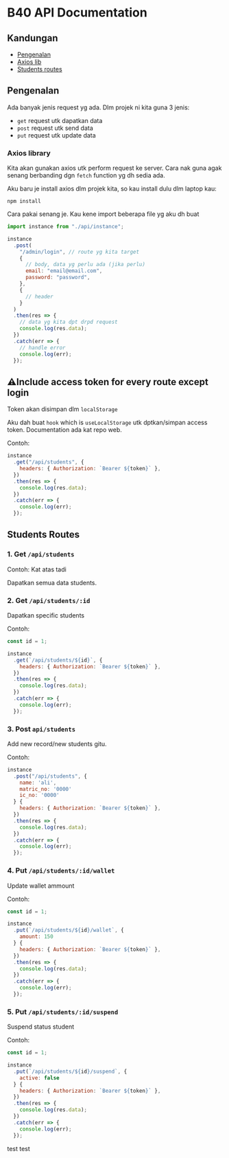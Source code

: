 # B40 API Documentation

## Kandungan

- [Pengenalan](#pengenalan)
- [Axios lib](#axios-library)
- [Students routes](#students-routes)

## Pengenalan

Ada banyak jenis request yg ada. Dlm projek ni kita guna 3 jenis:

- `get` request utk dapatkan data
- `post` request utk send data
- `put` request utk update data

### Axios library

Kita akan gunakan axios utk perform request ke server. Cara nak guna agak senang berbanding dgn `fetch` function yg dh sedia ada.

Aku baru je install axios dlm projek kita, so kau install dulu dlm laptop kau:

```terminal
npm install
```

Cara pakai senang je. Kau kene import beberapa file yg aku dh buat

```javascript
import instance from "./api/instance";

instance
  .post(
    "/admin/login", // route yg kita target
    {
      // body, data yg perlu ada (jika perlu)
      email: "email@email.com",
      password: "password",
    },
    {
      // header
    }
  )
  .then(res => {
    // data yg kita dpt drpd request
    console.log(res.data);
  })
  .catch(err => {
    // handle error
    console.log(err);
  });
```

## ⚠️Include access token for every route except login

Token akan disimpan dlm `localStorage`

Aku dah buat `hook` which is `useLocalStorage` utk dptkan/simpan access token. Documentation ada kat repo web.

Contoh:

```javascript
instance
  .get("/api/students", {
    headers: { Authorization: `Bearer ${token}` },
  })
  .then(res => {
    console.log(res.data);
  })
  .catch(err => {
    console.log(err);
  });
```

## Students Routes

### 1. Get `/api/students`

Contoh: Kat atas tadi

Dapatkan semua data students.

### 2. Get `/api/students/:id`

Dapatkan specific students

Contoh:

```javascript
const id = 1;

instance
  .get(`/api/students/${id}`, {
    headers: { Authorization: `Bearer ${token}` },
  })
  .then(res => {
    console.log(res.data);
  })
  .catch(err => {
    console.log(err);
  });
```

### 3. Post `api/students`

Add new record/new students gitu.

Contoh:

```javascript
instance
  .post("/api/students", {
    name: 'ali',
    matric_no: '0000'
    ic_no: '0000'
  } {
    headers: { Authorization: `Bearer ${token}` },
  })
  .then(res => {
    console.log(res.data);
  })
  .catch(err => {
    console.log(err);
  });
```

### 4. Put `/api/students/:id/wallet`

Update wallet ammount

Contoh:

```javascript
const id = 1;

instance
  .put(`/api/students/${id}/wallet`, {
    amount: 150
  } {
    headers: { Authorization: `Bearer ${token}` },
  })
  .then(res => {
    console.log(res.data);
  })
  .catch(err => {
    console.log(err);
  });
```

### 5. Put `/api/students/:id/suspend`

Suspend status student

Contoh:

```javascript
const id = 1;

instance
  .put(`/api/students/${id}/suspend`, {
    active: false
  } {
    headers: { Authorization: `Bearer ${token}` },
  })
  .then(res => {
    console.log(res.data);
  })
  .catch(err => {
    console.log(err);
  });
```

test test
